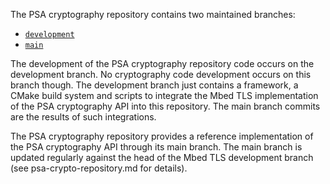 The PSA cryptography repository contains two maintained branches:

- [`development`](https://github.com/Mbed-TLS/psa-crypto/tree/development)
- [`main`](https://github.com/Mbed-TLS/psa-crypto)

The development of the PSA cryptography repository code occurs on the
development branch. No cryptography code development occurs on this branch
though. The development branch just contains a framework, a CMake build system
and scripts to integrate the Mbed TLS implementation of the PSA cryptography
API into this repository. The main branch commits are the results of such
integrations.

The PSA cryptography repository provides a reference implementation of the
PSA cryptography API through its main branch. The main branch is updated
regularly against the head of the Mbed TLS development branch (see
psa-crypto-repository.md for details).
